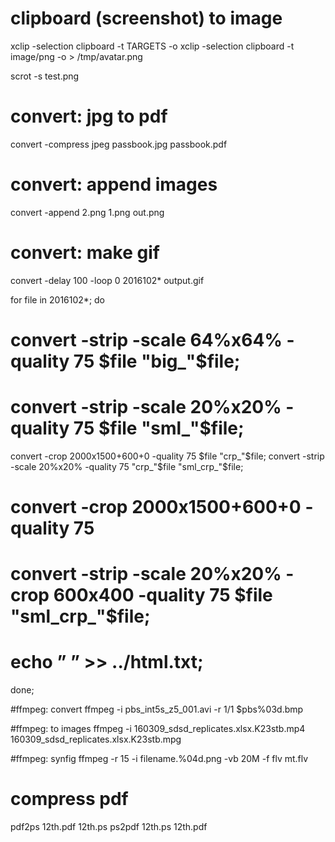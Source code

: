 # clipboard (screenshot) to image
xclip -selection clipboard -t TARGETS -o
xclip -selection clipboard -t image/png -o > /tmp/avatar.png

scrot -s test.png

# convert: jpg to pdf
convert -compress jpeg passbook.jpg passbook.pdf

# convert: append images
convert -append 2.png 1.png out.png

# convert: make gif
convert -delay 100 -loop 0 2016102* output.gif

for file in 2016102*; do 
# convert -strip -scale 64%x64% -quality 75 $file "big_"$file;
# convert -strip -scale 20%x20% -quality 75 $file "sml_"$file;
convert -crop 2000x1500+600+0 -quality 75 $file "crp_"$file;
convert -strip -scale 20%x20% -quality 75 "crp_"$file "sml_crp_"$file;
# convert -crop 2000x1500+600+0 -quality 75
# convert -strip -scale 20%x20% -crop 600x400 -quality 75 $file "sml_crp_"$file;
# echo ” ” >> ../html.txt;
done;

#ffmpeg: convert
ffmpeg -i pbs_int5s_z5_001.avi -r 1/1 $pbs%03d.bmp

#ffmpeg: to images
ffmpeg -i 160309_sdsd_replicates.xlsx.K23stb.mp4 160309_sdsd_replicates.xlsx.K23stb.mpg

#ffmpeg: synfig
ffmpeg -r 15 -i filename.%04d.png -vb 20M -f flv mt.flv

# compress pdf 
pdf2ps 12th.pdf 12th.ps
ps2pdf 12th.ps 12th.pdf
